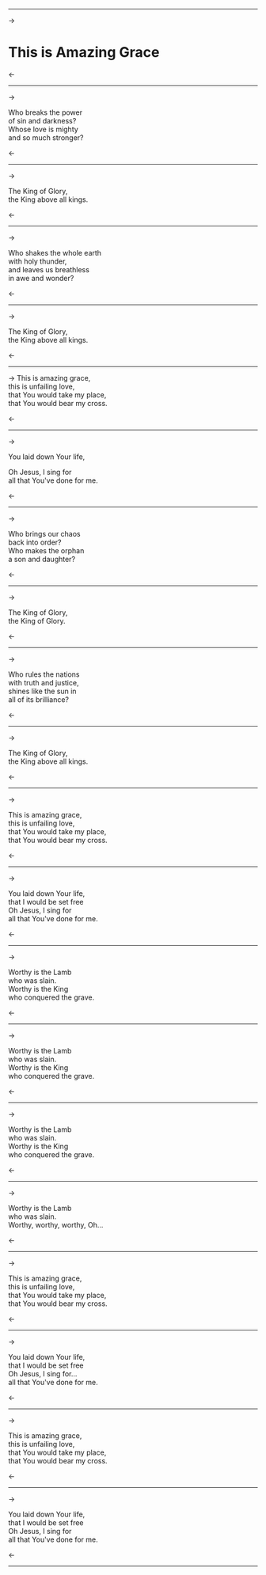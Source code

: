 ***
->
# This is Amazing Grace

<-
***
->

Who breaks the power  
of sin and darkness?  
Whose love is mighty  
and so much stronger?  

<-
***
->

The King of Glory,  
the King above all kings.  

<-
***
->

Who shakes the whole earth  
with holy thunder,  
and leaves us breathless  
in awe and wonder?  

<-
***
->

The King of Glory,  
the King above all kings.

<-
***
-> 
This is amazing grace,  
this is unfailing love,  
that You would take my place,  
that You would bear my cross.  

<-
***
->

You laid down Your life,  

Oh Jesus, I sing for  
all that You've done for me.

<-
***
->

Who brings our chaos  
back into order?  
Who makes the orphan  
a son and daughter?  

<-
***
->

The King of Glory,  
the King of Glory.  

<-
***
->

Who rules the nations  
with truth and justice,  
shines like the sun in  
all of its brilliance?  

<-
***
->

The King of Glory,  
the King above all kings.  

<-
***
->

This is amazing grace,  
this is unfailing love,  
that You would take my place,  
that You would bear my cross.  

<-
***
->

You laid down Your life,  
that I would be set free  
Oh Jesus, I sing for  
all that You've done for me.

<-
***
->

Worthy is the Lamb  
who was slain.  
Worthy is the King  
who conquered the grave.  

<-
***
->

Worthy is the Lamb  
who was slain.  
Worthy is the King  
who conquered the grave.  

<-
***
->

Worthy is the Lamb  
who was slain.  
Worthy is the King  
who conquered the grave.  

<-
***
->

Worthy is the Lamb  
who was slain.  
Worthy, worthy, worthy, Oh...

<-
***
->

This is amazing grace,  
this is unfailing love,  
that You would take my place,  
that You would bear my cross.  

<-
***
->

You laid down Your life,  
that I would be set free  
Oh Jesus, I sing for...  
all that You've done for me.

<-
***
->

This is amazing grace,  
this is unfailing love,  
that You would take my place,  
that You would bear my cross.  

<-
***
->

You laid down Your life,  
that I would be set free  
Oh Jesus, I sing for  
all that You've done for me.  

<-
***
